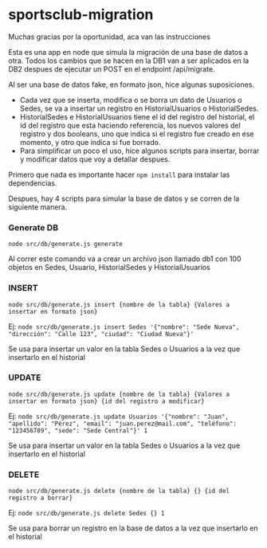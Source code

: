 # sportsclub-migration

Muchas gracias por la oportunidad, aca van las instrucciones

Esta es una app en node que simula la migración de una base de datos a otra.
Todos los cambios que se hacen en la DB1 van a ser aplicados en la DB2 despues de ejecutar un POST en el endpoint  /api/migrate.

Al ser una base de datos fake, en formato json, hice algunas suposiciones.
- Cada vez que se inserta, modifica o se borra un dato de Usuarios o Sedes, se va a insertar un registro en HistorialUsuarios o HistorialSedes.
- HistorialSedes e HistorialUsuarios tiene el id del registro del historial, el id del registro que esta haciendo referencia, los nuevos valores del registro y dos booleans, uno que indica si el registro fue creado en ese momento, y otro que indica si fue borrado.
- Para simplificar un poco el uso, hice algunos scripts para insertar, borrar y modificar datos que voy a detallar despues.

Primero que nada es importante hacer `npm install` para instalar las dependencias.

Despues, hay 4 scripts para simular la base de datos y se corren de la siguiente manera.


### Generate DB
`node src/db/generate.js generate`

Al correr este comando va a crear un archivo json llamado db1 con 100 objetos en Sedes, Usuario, HistorialSedes y HistorialUsuarios

### INSERT
`node src/db/generate.js insert {nombre de la tabla} {Valores a insertar en formato json}`

Ej: `node src/db/generate.js insert Sedes '{"nombre": "Sede Nueva", "dirección": "Calle 123", "ciudad": "Ciudad Nueva"}'`

Se usa para insertar un valor en la tabla Sedes o Usuarios a la vez que insertarlo en el historial

### UPDATE
`node src/db/generate.js update {nombre de la tabla} {Valores a insertar en formato json} {id del registro a modificar}`

Ej: `node src/db/generate.js update Usuarios '{"nombre": "Juan", "apellido": "Pérez", "email": "juan.perez@mail.com", "teléfono": "123456789", "sede": "Sede Central"}' 1`

Se usa para insertar un valor en la tabla Sedes o Usuarios a la vez que insertarlo en el historial

### DELETE
`node src/db/generate.js delete {nombre de la tabla} {} {id del registro a borrar}`

Ej: `node src/db/generate.js delete Sedes {} 1`

Se usa para borrar un registro en la base de datos a la vez que insertarlo en el historial